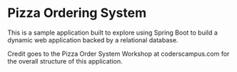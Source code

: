 # Pizza Ordering System

This is a sample application built to explore using Spring Boot to build a dynamic web application backed by a relational database.

Credit goes to the Pizza Order System Workshop at coderscampus.com for the overall structure of this application.
